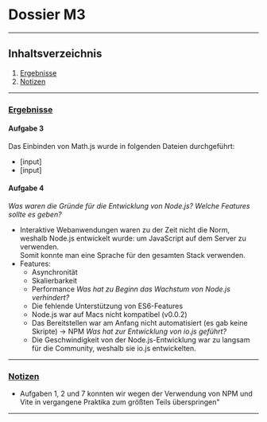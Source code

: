 # Dossier M3

<hr>

## Inhaltsverzeichnis

1. [Ergebnisse](#uergebnisseu)
2. [Notizen](#unotizenu)

<hr>

### <u>Ergebnisse</u>

#### Aufgabe 3

Das Einbinden von Math.js wurde in folgenden Dateien durchgeführt:
- [input]
- [input]

#### Aufgabe 4

<i>Was waren die Gründe für die Entwicklung von Node.js? Welche Features sollte es geben?</i>
- Interaktive Webanwendungen waren zu der Zeit nicht die Norm, weshalb Node.js entwickelt wurde: um JavaScript auf dem Server zu verwenden.<br>Somit konnte man eine Sprache für den gesamten Stack verwenden.
- Features:
    - Asynchronität
    - Skalierbarkeit
    - Performance
      <i>Was hat zu Beginn das Wachstum von Node.js verhindert?</i>
    - Die fehlende Unterstützung von ES6-Features
    - Node.js war auf Macs nicht kompatibel (v0.0.2)
    - Das Bereitstellen war am Anfang nicht automatisiert (es gab keine Skripte) -> NPM
      <i>Was hat zur Entwicklung von io.js geführt?</i>
    - Die Geschwindigkeit von der Node.js-Entwicklung war zu langsam für die Community, weshalb sie io.js entwickelten.
<hr>

### <u>Notizen</u>

- Aufgaben 1, 2 und 7 konnten wir wegen der Verwendung von NPM und Vite in vergangene Praktika zum größten Teils überspringen"

<hr>

